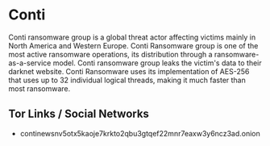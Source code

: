 # Conti

Conti ransomware group is a global threat actor affecting victims mainly in North America and Western Europe. Conti Ransomware group is one of the most active ransomware operations, its distribution through a ransomware-as-a-service model. Conti ransomware group leaks the victim's data to their darknet website. Conti Ransomware uses its implementation of AES-256 that uses up to 32 individual logical threads, making it much faster than most ransomware.

## Tor Links / Social Networks

* continewsnv5otx5kaoje7krkto2qbu3gtqef22mnr7eaxw3y6ncz3ad.onion